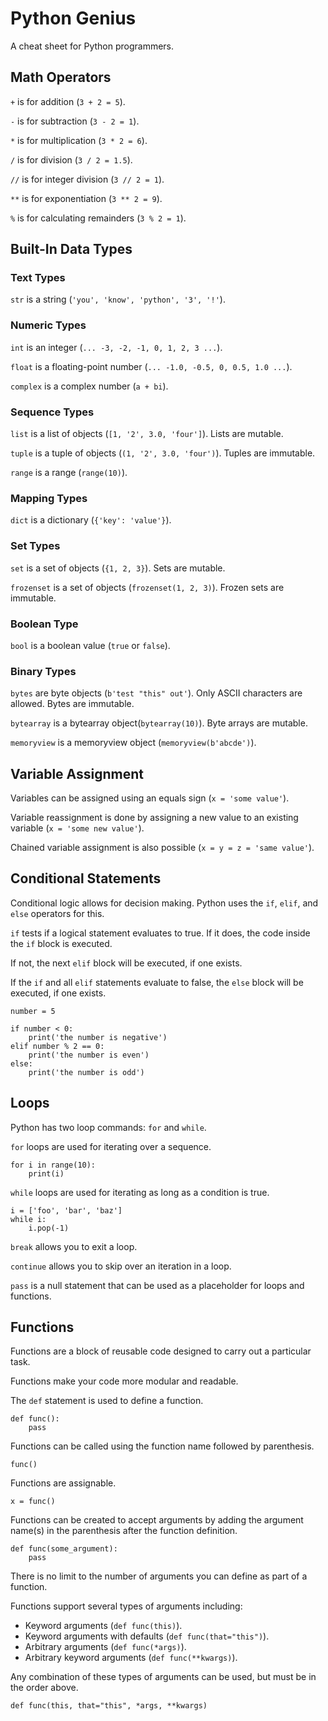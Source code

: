 # Python Genius

A cheat sheet for Python programmers.

## Math Operators

`+` is for addition (`3 + 2 = 5`).

`-` is for subtraction (`3 - 2 = 1`).

`*` is for multiplication (`3 * 2 = 6`).

`/` is for division (`3 / 2 = 1.5`).

`//` is for integer division (`3 // 2 = 1`).

`**` is for exponentiation (`3 ** 2 = 9`).

`%` is for calculating remainders (`3 % 2 = 1`).

## Built-In Data Types

### Text Types
`str` is a string (`'you', 'know', 'python', '3', '!'`).

### Numeric Types
`int` is an integer (`... -3, -2, -1, 0, 1, 2, 3 ...`).

`float` is a floating-point number (`... -1.0, -0.5, 0, 0.5, 1.0 ...`).

`complex` is a complex number (`a + bi`).

### Sequence Types
`list` is a list of objects (`[1, '2', 3.0, 'four']`).  Lists are mutable.

`tuple` is a tuple of objects (`(1, '2', 3.0, 'four')`).  Tuples are immutable.

`range` is a range (`range(10)`).

### Mapping Types
`dict` is a dictionary (`{'key': 'value'}`).

### Set Types
`set` is a set of objects (`{1, 2, 3}`).  Sets are mutable.

`frozenset` is a set of objects (`frozenset(1, 2, 3)`).  Frozen sets are immutable.

### Boolean Type
`bool` is a boolean value (`true` or `false`).

### Binary Types
`bytes` are byte objects (`b'test "this" out'`).  Only ASCII characters are allowed.  Bytes are immutable.

`bytearray` is a bytearray object(`bytearray(10)`).  Byte arrays are mutable.

`memoryview` is a memoryview object (`memoryview(b'abcde')`).

## Variable Assignment

Variables can be assigned using an equals sign (`x = 'some value'`).

Variable reassignment is done by assigning a new value to an existing variable (`x = 'some new value'`).

Chained variable assignment is also possible (`x = y = z = 'same value'`).

## Conditional Statements

Conditional logic allows for decision making.  Python uses the `if`, `elif`, and `else` operators for this.

`if` tests if a logical statement evaluates to true.  If it does, the code inside the `if` block is executed.  

If not, the next `elif` block will be executed, if one exists.

If the `if` and all `elif` statements evaluate to false, the `else` block will be executed, if one exists.

```
number = 5

if number < 0:
    print('the number is negative')
elif number % 2 == 0:
    print('the number is even')
else:
    print('the number is odd')
```

## Loops

Python has two loop commands: `for` and `while`.

`for` loops are used for iterating over a sequence.
```
for i in range(10):
    print(i)
```
`while` loops are used for iterating as long as a condition is true.
```
i = ['foo', 'bar', 'baz']
while i:
    i.pop(-1)
```

`break` allows you to exit a loop.

`continue` allows you to skip over an iteration in a loop.

`pass` is a null statement that can be used as a placeholder for loops and functions.

## Functions

Functions are a block of reusable code designed to carry out a particular task.  

Functions make your code more modular and readable.

The `def` statement is used to define a function.
```
def func():
    pass
```

Functions can be called using the function name followed by parenthesis.
```
func()
```

Functions are assignable.
```
x = func()
```
Functions can be created to accept arguments by adding the argument name(s) in the parenthesis after the function definition.
```
def func(some_argument):
    pass
```

There is no limit to the number of arguments you can define as part of a function.

Functions support several types of arguments including:

* Keyword arguments (`def func(this)`).
* Keyword arguments with defaults (`def func(that="this")`).
* Arbitrary arguments (`def func(*args)`).
 * Arbitrary keyword arguments (`def func(**kwargs)`).

Any combination of these types of arguments can be used, but must be in the order above.
```
def func(this, that="this", *args, **kwargs)
```